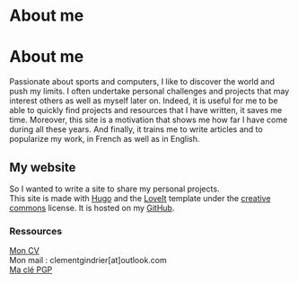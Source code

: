 # About me


# About me

Passionate about sports and computers, I like to discover the world and push my limits. I often undertake personal challenges and projects that may interest others as well as myself later on.
Indeed, it is useful for me to be able to quickly find projects and resources that I have written, it saves me time. Moreover, this site is a motivation that shows me how far I have come during all these years. And finally, it trains me to write articles and to popularize my work, in French as well as in English.

## My website

So I wanted to write a site to share my personal projects.  
This site is made with  [Hugo](https://gohugo.io/) and the [LoveIt](https://hugoloveit.com/) template under the [creative commons](https://creativecommons.org/licenses/by-nc/4.0) license. It is hosted on my [GitHub](https://github.com/helazior).

<!--## Mon parcours scolaire au travers de l'informatique-->

<!--Je vais détailler ici avec précision comment j'ai fait pour en arriver là. Le plus important a été la passion qui s'est construite et qui a évolué durant toutes ces années.-->

### Ressources

[Mon CV](ResumeClementGindrierSite.pdf)  
Mon mail : clementgindrier[at]outlook.com  
[Ma clé PGP](ClementGindrier.asc)

<!--### Collège-->

<!--De nature excrement curieux, je me suis d'abord formé en autodidact à partir de mes 13 ans. J'ai commencé par hazard avec le moteur de jeu [GDevolop](https://gdevelop.io), qui m'a fait naître la passion.  -->

<!--J'ai en parallèle utilisé la calculatrice TI 84+ de ma grande sœur pour faire d'autres jeux lorsque je n'avais pas mon ordinateur, comme dans le bus. J'ai fait des centaines de programmes, comme des démineurs, un jeu de dame, un Flappy Bird, un morpion avec une IA, mais aussi un solveur d'équation disponible [ici](https://tiplanet.org/forum/archives_voir.php?id=258992) mis en ligne en 2015 pour le partager avec mes amis, qui a eu plus de 8000 téléchargements en décembre 2022.  -->

<!--Coder sur calculatrice m'a permit de développer mon sens de l'optimisation pour pouvoir dépasser les limites de la calculatrice. J'ai aussi codé sur calculatrice un langage compilé avec l'[Axe Parser](https://www.omnimaga.org/news/axe-a-new-ti-basic-like-language-for-the-ti-83-and-84).  -->

<!--Au collège, j'ai aussi commencé à coder en C grâce au Site du Zéro (qui s'est renommé aujourd'hui en "Openclassrooms"). J'avais par exemple fait un arbre de recherche pour trouver le meilleur ordre de passage pour le spectacle de danse de ma mère.  -->

<!--### Lycée-->

<!--Puis au Lycée, j'ai un peu commencé à m'intéresser à la cybersécurité, j'ai essayé de comprendre comment les systèmes informatiques fonctionnaient. C'est là par exemple que j'ai compris comment les tickets de cantines à l'unité fonctionnaient, et je me suis aperçu qu'il n'y avait aucune sécurité (Voir l'article pour plus de détail). Néanmoins, je ne savais pas par où commencer, je n'ai pas trouvé les ressources qu'il fallait pour débuter et je n'ai pas continué.  -->

<!--C'est aussi à ce moment que je me suis fait un jeu mobile grâce à GDevolop.  -->

<!--### Prépa-->

<!--Pourtant, j'ai décidé de ne pas faire des études d'informatique. En effet, l'informatique était pour moi une passion que me permettait de m'échapper de la rigueur de l'école et créant ce que je voulais, sans aucune obligation, sans aucune pression. J'étais effrayé à l'idée de me dégouter en étant forcé. Forcé de coder tous les jours, sur des projets qui ne me plaisent pas, dans des domaines de l'informatique qui ne me plaisent pas non plus. La seul expérience que j'avais eu était l'option d'informatique en terminal que j'ai arrêté très vite, car je m'ennuyais énormément. La méthodologie du lycée n'était pas du tout adaptée à moi.  -->

<!--C'est donc pour ça que je suis allé en classe préparatoire aux grandes écoles. J'avais demandé MPSI pour les maths, ou PTSI pour la SI, car je n'aimais pas beaucoup la physique à l'époque. J'ai été pris en PTSI dans mon lycée Vauvenargues à Aix-en-Provence. L'ambiance était bonne mais très vite je ne me suis pas senti au bon endroit. Je me suis retrouvé à ne pas aimer la SI, et je n'arrivais pas à accrocher avec le fonctionnement. La difficulté des cours avec des matières qui ne me plaisaient pas, aucun encouragement et une forte pression m'ont fait réaliser que je ne voulais plus faire les Arts et Métiers. J'ai donc décidé à la fin de l'année de prendre le risque de vivre de ma passion qui avait continué cette année là.  -->

<!--### Université-->

<!--#### Pourquoi ce choix-->

<!--J'ai décidé d'aller en première année de double licence en mathématique et informatique car j'aimais aussi les maths et je voulais réutiliser mes connaissances acquises l'année précédente. Je ne suis pas allé en IUT car je ne voulais sortir du cadre scolaire et essayer mes propres méthodes de travail.  -->

<!--À l'université j'ai sérieusement commencé le C, avec de gros projets tel qu'un [jeu de voiture](https://github.com/Helazior/voiture) from scratch, avec des spines pour faire la route et des IA pour les adversaires. C'est aussi à la fac que j'ai fait de nombreux projets en python pour m'amuser et progresser.  -->

<!--Mais c'est aussi la première fois où j'ai pu exploité mon potentiel en travaillant à ma manière.-->

<!--#### Méthode de travail-->

<!--Ma méthode de travail était faite sur mesure pour moi, et m'a permis, sans talent ni facilité particulière, de majorer 2 licences en même temps puis d'être accepté dans la grande école d'ingénieur de mes rêves : l'Ensimag. Et seulement en 2ème année de licence.  -->

<!--Pour commencer, j'ai appris a me connaitre grâce aux années précédentes : je fonctionne en visualisant tout ce que je fais, il faut que je comprenne le concept et qu'il me paraisse évident pour le retenir, cela me prend beaucoup de temps, je ne peux pas apprendre par cœur une leçon. De plus, je ne peux pas suivre correctement un cours puisque mon attention est trop faible pour écouter le professeur de façon continue et que je n'arrive pas à comprendre ce que j'écris en copiant mon cours. Pour finir, je procrastine lorsque je n'ai pas de deadline.  -->

<!--Voilà comment j'ai fait :  -->

<!--##### Le sommeil-->

<!--Je sais qu'il me faut au moins 9 heures de sommeil lorsque je suis actif dans la journée. Mon réveil sonnait à 6h45 au plus tôt. J'ai donc fait le sacrifice de me coucher tous les jours à 21h45 et de me lever tous les jours à 6h45 avec un réveil qui éclaire la pièce petit à petit, même les weekends. Cela me permettait d'habituer mon corps, qui se réveillait tout seul juste avant mon réveil, et de m'endormir très vite. De plus, cela me laisser énormément de temps le weekend, et limitait la procrastination le soir, à rester sur YouTube. Bien que je n'ai pas toujours respecté cette règle, elle m'a été extrêmement utile et m'a permis de toujours avoir beaucoup d'énergie pour travailler et être concentré plus longtemps.  -->

<!--##### Le travail-->

<!--Comme je ne pouvais pas me concentrer ni copier le cours, j'ai décider de mettre tous les polycopiés des cours et TD sur ma liseuse et de réviser le premier cours chez moi, puis de garder ce cours d'avance en révisant le suivant pendant le cours, et de même pour les TDs. Cela me permettait d'aller à mon rythme, de ne jamais perdre le fils, mais aussi de revoir une seconde fois le cours avec le professeur, et de poser des questions très pertinentes sur mes points d'incompréhension, puisque j'avais déjà révisé ce cours en avance. Je n'avais pas besoin de prendre de note puisque les polycopiés étaient déjà en ligne et que j'avais compris le cours. Je faisais néanmoins une fiche des points que je trouvais difficile et utile, mais seulement après avoir compris le cours et fait les TDs, cela permettait d'écrire les choses différemment, avec des schémas et ma vision du cours. Pour les TDs, cela me permettait d'avoir une correction des exercices que j'avais déjà fait et compris au TD précédent, de plus je pouvais demander de l'aide sur les exercices les plus difficiles que je n'avais pas réussi.  -->

<!--Avec cette méthode, j'étais constamment en avance sur le cours et je le retenais sur le long terme.  -->

<!--##### Motivation-->

<!--Cette méthode nécessite une grande motivation et discipline, il faut donc un objectif clair. Pour moi c'était l'espoir d'intégrer l'Ensimag, la peur d'échouer et la passion pour ce que je faisais qui me poussaient à continuer.-->

<!--### École d'ingénieur-->

<!--J'ai choisi d'aller en école d'ingénieur pour l'émulation entre élèves qui ont un niveau exceptionnels et qui sont tous très motivés pour apprendre. Mais aussi pour la vie associative qui m'a permit de développer mes soft skills.  -->

<!--[TODO : sécurimag; cours particulier + tutorat-->

<!--### Master en cybersécurité-->

<!--J'ai fait ma dernière année d'école d'ingénieur dans le master de cybersécurité de l'Ensimag. Un master très technique dans tous les domaines : cryptographie, sécurité logiciel, sécurité physique, architecture, audit ainsi que des projets comme celui sur privacytests.org présenté ici.  -->

<!--### Stage-->

<!--J'ai voulu continuer dans la sécurité offensive et technique, en particulier le reverse engineering pour de la recherche de vulnérabilité.-->

<!--## Sport-->

<!--Le sport a toujours fait partie intégrante de ma vie. Après avoir fait 10 ans de tennis jusqu'à mes 13 ans avec un niveau en compétition de 15/4, j'ai ensuite fait 3 ans de krav-maga puis 2 ans de boxe ainsi que de l'enduro avec mes amis. J'ai par la suite arrêté pour me consacrer à la prépa puis à la fac, durant laquelle j'ai fait un peu de padel, j'ai commencé un peu la course à pieds ainsi que le street workout.  -->

<!--Mais c'est en école d'ingénieur à Grenoble que j'ai vraiment commencé à me lancer sérieusement. J'ai fait 1 an de street workout pour me construire une base solide, puis 1 an d'escalade, de trail et de parkour tout en continuant le street workout et en 3eme année je me suis consacré aux saltos en gymnase et au trail. J'ai profité de cette base pour découvrir le monde qui m'entourait avec des treks, des raquettes, du ski, des bivouaques, des via ferrata, une grande voie en escalade, de la spéléologie et bien d'autres choses encore.  -->

<!--L'objectif va être de continuer cette exploration du monde en commencant par la France : sont prévus par exemple l'apprentissage du parapente, la traversé du massif de la chartreuse, le tour du mont blanc, le semi marathon de Paris (fait en 01:34:50), de la highline...-->

<!--## Pour finir-->

<!--Mon but dans la vie est de profiter de chaque instant dont j'ai la chance et le privilège d'avoir accès. Je ressens une gratitude infini envers ces personnes et ce monde qui m'entourent, une époque formidable dans un monde exceptionnel qui ne demande qu'à être exploré. Et c'est par cette exploration que je veux profiter de cette vie. Une vie d'aventure et d'émerveillement.-->

